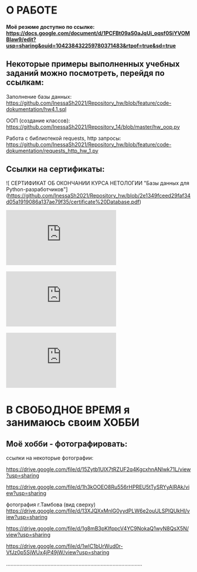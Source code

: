 # О РАБОТЕ

#### Моё резюме доступно по ссылке: https://docs.google.com/document/d/1PCFBt09aS0aJqUi_oqsf0SiYVOMBIaw9/edit?usp=sharing&ouid=104238432259780371483&rtpof=true&sd=true


## Некоторые примеры выполненных учебных заданий можно посмотреть, перейдя по ссылкам: 

Заполнение базы данных: https://github.com/InessaSh2021/Repository_hw/blob/feature/code-dokumentation/hw4.1.sql

ООП (создание классов): https://github.com/InessaSh2021/Repository_14/blob/master/hw_oop.py

Работа с библиотекой requests, http запросы: https://github.com/InessaSh2021/Repository_hw/blob/feature/code-dokumentation/requests_http_hw_1.py


## Ссылки на сертификаты:

![ СЕРТИФИКАТ ОБ ОКОНЧАНИИ КУРСА НЕТОЛОГИИ "Базы данных для Python-разработчиков"]
(https://github.com/InessaSh2021/Repository_hw/blob/2e1349fceed29faf34d05a1919086a137ae79f35/certificate%20Database.pdf)

![ СЕРТИФИКАТ ОБ ОКОНЧАНИИ КУРСА НЕТОЛОГИИ "Git - система контроля версий"](https://github.com/InessaSh2021/Repository_hw/blob/2e1349fceed29faf34d05a1919086a137ae79f35/certificate%20Git.pdf)


![ СЕРТИФИКАТ ОБ ОКОНЧАНИИ КУРСА НЕТОЛОГИИ "Python-разработка для начинающих"](https://github.com/InessaSh2021/Repository_hw/blob/2e1349fceed29faf34d05a1919086a137ae79f35/certificate%20netologia%20Python-разработка.pdf)


![ СЕРТИФИКАТ ОБ ОКОНЧАНИИ КУРСА STEPIK "Поколение Python": курс для начинающих"](https://github.com/InessaSh2021/Repository_hw/blob/2e1349fceed29faf34d05a1919086a137ae79f35/stepik-certificate-58852-1615959.pdf)



# В СВОБОДНОЕ ВРЕМЯ я занимаюсь своим ХОББИ
## Моё хобби - фотографировать:

ссылки на некоторые фотографии: 

https://drive.google.com/file/d/15Zytb1UlX7tRZUF2q4KgcxhnANlwk71L/view?usp=sharing

https://drive.google.com/file/d/1h3kOOEO8Ru556rHPREU5tTySRYyAIRAk/view?usp=sharing

фотография г.Тамбова (вид сверху) https://drive.google.com/file/d/13XJQXxMnlG0yydPLW6e2ouULSPlQUkHl/view?usp=sharing

https://drive.google.com/file/d/1g8mB3pKIfppcV4YC9NokaQ1wyN8QsX5N/view?usp=sharing

https://drive.google.com/file/d/1wIC1bUrWud0r-VfJz0p5SjWUx4jP49jW/view?usp=sharing

............................................................................................

